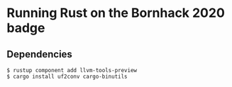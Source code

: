 # Running Rust on the Bornhack 2020 badge

## Dependencies
```
$ rustup component add llvm-tools-preview
$ cargo install uf2conv cargo-binutils
```
